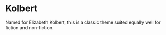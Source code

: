 # Kolbert

Named for Elizabeth Kolbert, this is a classic theme suited equally well for fiction and non-fiction.
